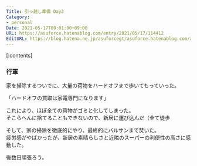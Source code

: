 ```yaml
---
Title: 引っ越し準備 Day3
Category:
- personal
Date: 2021-05-17T00:01:00+09:00
URL: https://asuforce.hatenablog.com/entry/2021/05/17/114412
EditURL: https://blog.hatena.ne.jp/asuforcegt/asuforce.hatenablog.com/atom/entry/26006613764834387
---
```


[:contents]

### 行軍

家を掃除するついでに、大量の荷物をハードオフまで歩いてもっていった。  

「ハードオフの買取は家電専門になります」

これにより、ほぼ全ての荷物がゴミと化してしまった。  
そこらへんに捨てることもできないので、新居に運び込んだ（全て徒歩  

そして、家の掃除を徹底的にやり、最終的にバルサンまで焚いた。  
疲労感がやばかったが、新居の素晴らしさと近隣のスーパーの利便性の高さに感動した。  

後数日頑張ろう。


